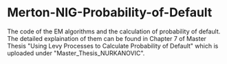 # Merton-NIG-Probability-of-Default
The code of the EM algorithms and the calculation of probability of default.
The detailed explaination of them can be found in Chapter 7 of Master Thesis "Using Levy Processes to Calculate Probability of Default" which is uploaded under "Master_Thesis_NURKANOVIC".
